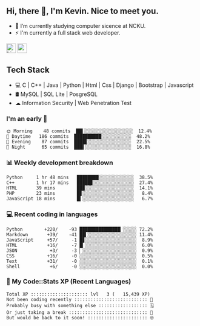 ## Hi, there 👋, I'm Kevin. Nice to meet you.

- 🌱 I’m currently studying computer sicence at NCKU.
- ⚡ I'm currently a full stack web developer.

<a href="https://www.linkedin.com/in/kevin12686/"><img alt="LinkedIn" src="https://img.shields.io/badge/linkedin%20-%230077B5.svg?&style=for-the-badge&logo=linkedin&logoColor=white" height=25></a>
<a href="https://www.instagram.com/kevin12686/"><img src="https://img.shields.io/badge/instagram-3f729b?&style=for-the-badge&logo=instagram&logoColor=white" height=25></a>

## Tech Stack

* 💻 C | C++ | Java | Python | Html | Css | Django | Bootstrap | Javascript
* 🛢️ MySQL | SQL Lite | PosgreSQL
* ☁ Information Security | Web Penetration Test

### I'm an early 🐤

<!-- early_bird start -->

```text
🌞 Morning    48 commits  ██▌░░░░░░░░░░░░░░░░░░  12.4%
🌆 Daytime   186 commits  ██████████░░░░░░░░░░░  48.2%
🌃 Evening    87 commits  ████▋░░░░░░░░░░░░░░░░  22.5%
🌙 Night      65 commits  ███▌░░░░░░░░░░░░░░░░░  16.8%
```

<!-- early_bird end -->

### 📊 Weekly development breakdown

<!-- code_time start -->

```text
Python     1 hr 48 mins   ████████░░░░░░░░░░░░░  38.5%
C++        1 hr 17 mins   █████▊░░░░░░░░░░░░░░░  27.4%
HTML       39 mins        ██▉░░░░░░░░░░░░░░░░░░  14.1%
PHP        23 mins        █▊░░░░░░░░░░░░░░░░░░░   8.4%
JavaScript 18 mins        █▍░░░░░░░░░░░░░░░░░░░   6.7%
```

<!-- code_time end -->

### 💻 Recent coding in languages

<!-- code_diff start -->

```text
Python        +220/    -93 ███████████████▏░░░░░ 72.2%
Markdown       +39/    -41 ██▍░░░░░░░░░░░░░░░░░░ 11.4%
JavaScript     +57/     -1 █▊░░░░░░░░░░░░░░░░░░░  8.9%
HTML           +16/     -7 █▎░░░░░░░░░░░░░░░░░░░  6.0%
JSON            +3/     -3 ▏░░░░░░░░░░░░░░░░░░░░  0.9%
CSS            +16/     -0 ░░░░░░░░░░░░░░░░░░░░░  0.5%
Text           +31/     -0 ░░░░░░░░░░░░░░░░░░░░░  0.1%
Shell           +6/     -0 ░░░░░░░░░░░░░░░░░░░░░  0.0%
```

<!-- code_diff end -->

### 🧰 My Code::Stats XP (Recent Languages)

<!-- codestats start -->

```text
Total XP ::::::::::::::::::::: lvl   3 (   15,439 XP) 
Not been coding recently ::::::::::::::::::::::::::: 🙈
Probably busy with something else :::::::::::::::::: 🗓
Or just taking a break ::::::::::::::::::::::::::::: 🌴
But would be back to it soon! :::::::::::::::::::::: 🤓
```

<!-- codestats end -->
